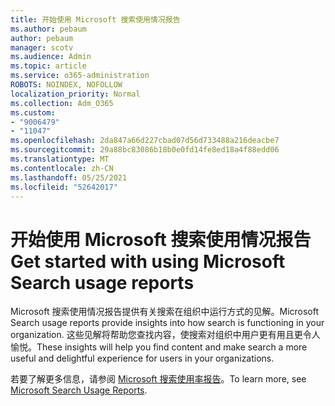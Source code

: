 ```yaml
---
title: 开始使用 Microsoft 搜索使用情况报告
ms.author: pebaum
author: pebaum
manager: scotv
ms.audience: Admin
ms.topic: article
ms.service: o365-administration
ROBOTS: NOINDEX, NOFOLLOW
localization_priority: Normal
ms.collection: Adm_O365
ms.custom:
- "9006479"
- "11047"
ms.openlocfilehash: 2da847a66d227cbad07d56d733488a216deacbe7
ms.sourcegitcommit: 29a88bc83086b18b0e0fd14fe8ed18a4f88edd06
ms.translationtype: MT
ms.contentlocale: zh-CN
ms.lasthandoff: 05/25/2021
ms.locfileid: "52642017"
---
```

# <a name="get-started-with-using-microsoft-search-usage-reports"></a><span data-ttu-id="c804e-102">开始使用 Microsoft 搜索使用情况报告</span><span class="sxs-lookup"><span data-stu-id="c804e-102">Get started with using Microsoft Search usage reports</span></span>

<span data-ttu-id="c804e-103">Microsoft 搜索使用情况报告提供有关搜索在组织中运行方式的见解。</span><span class="sxs-lookup"><span data-stu-id="c804e-103">Microsoft Search usage reports provide insights into how search is functioning in your organization.</span></span> <span data-ttu-id="c804e-104">这些见解将帮助您查找内容，使搜索对组织中用户更有用且更令人愉悦。</span><span class="sxs-lookup"><span data-stu-id="c804e-104">These insights will help you find content and make search a more useful and delightful experience for users in your organizations.</span></span>

<span data-ttu-id="c804e-105">若要了解更多信息，请参阅 [Microsoft 搜索使用率报告](https://go.microsoft.com/fwlink/?linkid=2152048)。</span><span class="sxs-lookup"><span data-stu-id="c804e-105">To learn more, see [Microsoft Search Usage Reports](https://go.microsoft.com/fwlink/?linkid=2152048).</span></span>
